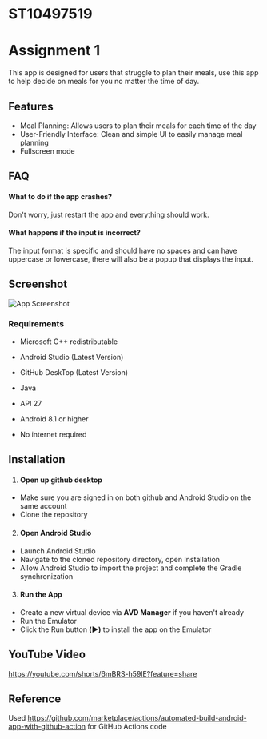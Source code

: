 # ST10497519
# Assignment 1

This app is designed for users that struggle to plan their meals, use this app to help decide on meals for you no matter the time of day.


## Features

- Meal Planning: Allows users to plan their meals for each time of the day
- User-Friendly Interface: Clean and simple UI to easily manage meal planning
- Fullscreen mode 


## FAQ

#### What to do if the app crashes?

Don't worry, just restart the app and everything should work.

#### What happens if the input is incorrect?

The input format is specific and should have no spaces and can have uppercase or lowercase, there will also be a popup that displays the input.


## Screenshot

![App Screenshot](https://github.com/user-attachments/assets/fcc1815a-c9e8-4610-b67a-df3566741208)

### Requirements

- Microsoft C++ redistributable

- Android Studio (Latest Version)

- GitHub DeskTop (Latest Version)

- Java

- API 27

- Android 8.1 or higher

- No internet required
## Installation

 1. #### Open up github desktop

 - Make sure you are signed in on both github and Android Studio on the same account
 - Clone the repository

2. #### Open Android Studio 

- Launch Android Studio
- Navigate to the cloned repository directory, open Installation
- Allow Android Studio to import the project and complete the Gradle synchronization

3. #### Run the App

- Create a new virtual device via **AVD Manager** if you haven't already
- Run the Emulator
- Click the Run button **(▶️)** to install the app on the Emulator

## YouTube Video
https://youtube.com/shorts/6mBRS-h59lE?feature=share

## Reference

Used https://github.com/marketplace/actions/automated-build-android-app-with-github-action for GitHub Actions code
